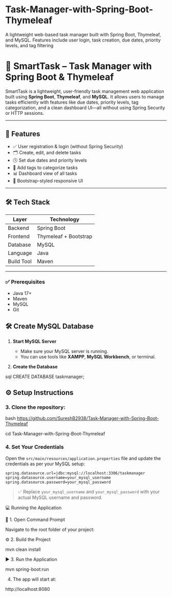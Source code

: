 

# Task-Manager-with-Spring-Boot-Thymeleaf
A lightweight web-based task manager built with Spring Boot, Thymeleaf, and MySQL. Features include user login, task creation, due dates, priority levels, and tag filtering

# 🧠 SmartTask – Task Manager with Spring Boot & Thymeleaf

SmartTask is a lightweight, user-friendly task management web application built using **Spring Boot**, **Thymeleaf**, and **MySQL**. It allows users to manage tasks efficiently with features like due dates, priority levels, tag categorization, and a clean dashboard UI—all without using Spring Security or HTTP sessions.

---

## 🚀 Features

- ✅ User registration & login (without Spring Security)
- 🗂️ Create, edit, and delete tasks
- 🕒 Set due dates and priority levels
- 🔖 Add tags to categorize tasks
- 📊 Dashboard view of all tasks
- 🎨 Bootstrap-styled responsive UI

---

## 🛠️ Tech Stack

| Layer        | Technology           |
|--------------|----------------------|
| Backend      | Spring Boot          |
| Frontend     | Thymeleaf + Bootstrap |
| Database     | MySQL                |
| Language     | Java                 |
| Build Tool   | Maven                |

---
### ✅ Prerequisites

- Java 17+
- Maven
- MySQL
- Git

## 🛠 Create MySQL Database

1. **Start MySQL Server**  
   - Make sure your MySQL server is running.  
   - You can use tools like **XAMPP**, **MySQL Workbench**, or terminal.

2. **Create the Database**

sql
CREATE DATABASE taskmanager;
## ⚙️ Setup Instructions

### 3. Clone the repository:
bash
https://github.com/SureshB2938/Task-Manager-with-Spring-Boot-Thymeleaf

cd Task-Manager-with-Spring-Boot-Thymeleaf

### 4. Set Your Credentials

Open the `src/main/resources/application.properties` file and update the credentials as per your MySQL setup:

```properties
spring.datasource.url=jdbc:mysql://localhost:3306/taskmanager
spring.datasource.username=your_mysql_username
spring.datasource.password=your_mysql_password
```

> ✅ Replace `your_mysql_username` and `your_mysql_password` with your actual MySQL username and password.

💻 Running the Application

🔧 1. Open Command Prompt

Navigate to the root folder of your project:

⚙️ 2. Build the Project

mvn clean install

▶️ 3. Run the Application

mvn spring-boot:run

4. The app will start at:

http://localhost:8080
